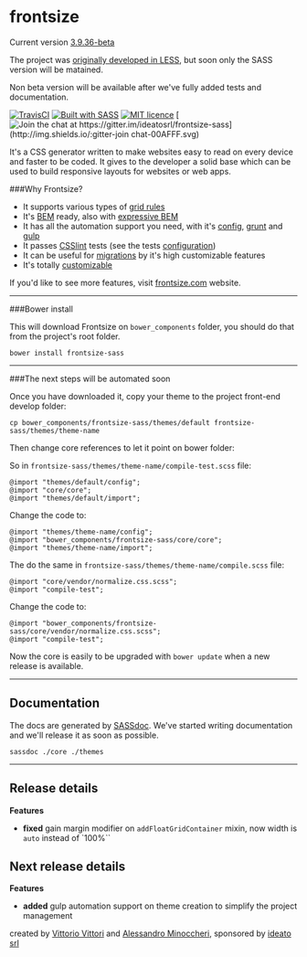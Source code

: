 frontsize
=========

Current version [3.9.36-beta][release]

The project was [originally developed in LESS][less], but soon only the SASS version will be matained.

Non beta version will be available after we've fully added tests and documentation.

[![TravisCI](https://travis-ci.org/ideatosrl/frontsize-sass.svg?branch=master)](https://travis-ci.org/ideatosrl/frontsize-sass/builds)
[![Built with SASS](http://img.shields.io/:language-SASS-ff6799.svg)](http://badges.github.io/badgerbadgerbadger/)
[![MIT licence](http://img.shields.io/:license-MIT-00AFFF.svg)](https://github.com/ideatosrl/frontsize-sass/blob/master/LICENSE.md)
[![Join the chat at https://gitter.im/ideatosrl/frontsize-sass](http://img.shields.io/:gitter-join chat-00AFFF.svg)](https://gitter.im/ideatosrl/frontsize-sass?utm_source=badge&utm_medium=badge&utm_campaign=pr-badge&utm_content=badge)

It's a CSS generator written to make websites easy to read on every device and faster to be coded. It gives to the developer a solid base which can be used to build responsive layouts for websites or web apps.

###Why Frontsize?

- It supports various types of [grid rules][grids]
- It's [BEM][bem] ready, also with [expressive BEM][bem_expressive]
- It has all the automation support you need, with it's [config][automation_config], [grunt][automation_grunt] and [gulp][automation_gulp]
- It passes [CSSlint][csslint] tests (see the tests [configuration][csslintc])
- It can be useful for [migrations][migration] by it's high customizable features
- It's totally [customizable][app]

If you'd like to see more features, visit [frontsize.com][site] website.

---

###Bower install

This will download Frontsize on `bower_components` folder, you should do that from the project's root folder.

```
bower install frontsize-sass
```

---

###The next steps will be automated soon

Once you have downloaded it, copy your theme to the project front-end develop folder:

```
cp bower_components/frontsize-sass/themes/default frontsize-sass/themes/theme-name
```

Then change core references to let it point on bower folder:

So in `frontsize-sass/themes/theme-name/compile-test.scss` file:

```
@import "themes/default/config";
@import "core/core";
@import "themes/default/import";
```

Change the code to:

```
@import "themes/theme-name/config";
@import "bower_components/frontsize-sass/core/core";
@import "themes/theme-name/import";
```

The do the same in `frontsize-sass/themes/theme-name/compile.scss` file:

```
@import "core/vendor/normalize.css.scss";
@import "compile-test";
```

Change the code to:

```
@import "bower_components/frontsize-sass/core/vendor/normalize.css.scss";
@import "compile-test";
```

Now the core is easily to be upgraded with `bower update` when a new release is available.

---

Documentation
---

The docs are generated by [SASSdoc][sassdoc].
We've started writing documentation and we'll release it as soon as possible.

```
sassdoc ./core ./themes
```

---

Release details
---

**Features**
- **fixed** gain margin modifier on `addFloatGridContainer` mixin, now width is `auto` instead of `100%``

Next release details
---

**Features**
- **added** gulp automation support on theme creation to simplify the project management

created by [Vittorio Vittori][vitto] and [Alessandro Minoccheri][minompi], sponsored by [ideato srl][ideato]

[app]:               https://github.com/ideatosrl/frontsize-sass/blob/master/themes/default/app.scss
[csslint]:           https://github.com/CSSLint/csslint
[csslintc]:          https://github.com/ideatosrl/frontsize-sass/blob/master/.csslintrc
[bem]:               https://github.com/ideatosrl/frontsize-sass/blob/master/core/components/bem.scss
[bem_expressive]:    https://github.com/ideatosrl/frontsize-sass/blob/master/core/components/bem-expressive.scss
[docs]:              https://github.com/ideatosrl/frontsize-less/wiki
[automation_config]: https://github.com/ideatosrl/frontsize-sass/blob/master/frontsize.yml.dist
[automation_gulp]:   https://github.com/ideatosrl/frontsize-sass/blob/master/gulpfile.js
[automation_grunt]:  https://github.com/ideatosrl/frontsize-sass/blob/master/Gruntfile.js
[grids]:             https://github.com/ideatosrl/frontsize-sass/tree/master/core/grids
[ideato]:            http://www.ideato.it
[migration]:         https://gist.github.com/vitto/9b7dfc40ef710470fed1
[minompi]:           https://twitter.com/minompi
[sass]:              https://github.com/ideatosrl/frontsize-sass
[less]:              https://github.com/ideatosrl/frontsize-less
[site]:              http://frontsize.com
[vitto]:             https://twitter.com/vttrx
[sassdoc]:           http://sassdoc.com/
[release]:           https://github.com/ideatosrl/frontsize-sass/releases/tag/3.9.36
